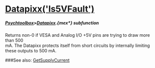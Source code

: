 # [Datapixx('Is5VFault')](Datapixx-Is5VFault) 
##### [Psychtoolbox](Psychtoolbox)>[Datapixx](Datapixx).{mex*} subfunction


Returns non-0 if VESA and Analog I/O +5V pins are trying to draw more than 500  
mA. The Datapixx protects itself from short circuits by internally limiting  
these outputs to 500 mA.  
  


###See also:
[GetSupplyCurrent](Datapixx-GetSupplyCurrent)
